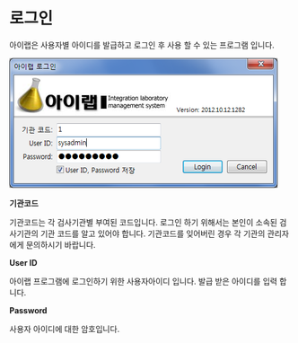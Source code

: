 # 로그인

아이랩은 사용자별 아이디를 발급하고 로그인 후 사용 할 수 있는 프로그램 입니다.

![](../.gitbook/assets/01%20%289%29.png)

**기관코드**

기관코드는 각 검사기관별 부여된 코드입니다. 로그인 하기 위해서는 본인이 소속된 검사기관의 기관 코드를 알고 있어야 합니다. 기관코드를 잊어버린 경우 각 기관의 관리자에게 문의하시기 바랍니다.

**User ID**

아이랩 프로그램에 로그인하기 위한 사용자아이디 입니다. 발급 받은 아이디를 입력 합니다.

**Password**

사용자 아이디에 대한 암호입니다.

